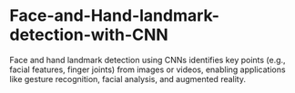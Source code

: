 # Face-and-Hand-landmark-detection-with-CNN
Face and hand landmark detection using CNNs identifies key points (e.g., facial features, finger joints) from images or videos, enabling applications like gesture recognition, facial analysis, and augmented reality.
